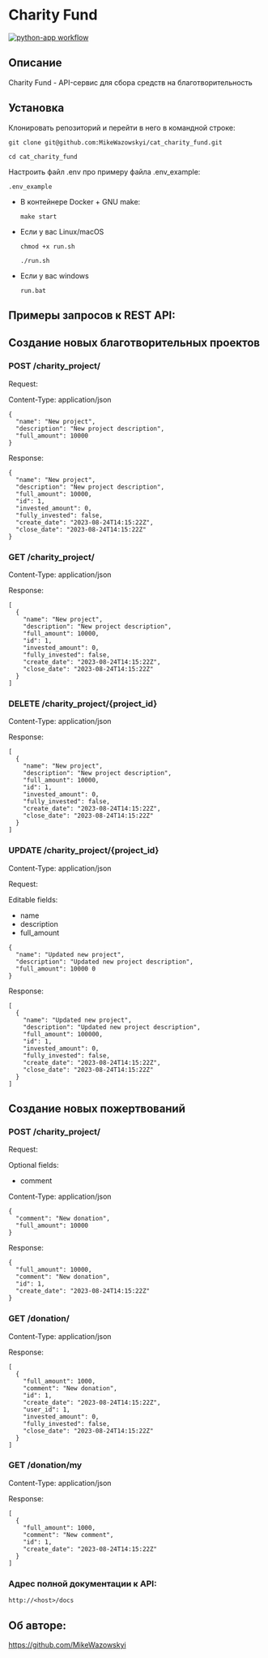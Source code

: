 # Charity Fund
[![python-app workflow](https://github.com/MikeWazowskyi/fund_project/actions/workflows/quality_assurance.yml/badge.svg)](https://github.com/MikeWazowskyi/fund_project/actions/workflows/quality_assurance.yml)

## Описание

Charity Fund - API-сервис для сбора средств на благотворительность

## Установка

Клонировать репозиторий и перейти в него в командной строке:

```
git clone git@github.com:MikeWazowskyi/cat_charity_fund.git
```

```
cd cat_charity_fund
```

Настроить файл .env про примеру файла .env_example:

```
.env_example
```
* В контейнере Docker + GNU make:

    ```
    make start
    ```

* Если у вас Linux/macOS

    ```
    chmod +x run.sh
  
    ./run.sh
    ```

* Если у вас windows

    ```
    run.bat
    ```

## Примеры запросов к REST API:

## Создание новых благотворительных проектов

### POST /charity_project/

Request:

Content-Type: application/json

```
{
  "name": "New project",
  "description": "New project description",
  "full_amount": 10000 
}
```

Response:

```
{
  "name": "New project",
  "description": "New project description",
  "full_amount": 10000,
  "id": 1,
  "invested_amount": 0,
  "fully_invested": false,
  "create_date": "2023-08-24T14:15:22Z",
  "close_date": "2023-08-24T14:15:22Z"
}
```

### GET /charity_project/

Content-Type: application/json

Response:

```
[
  {
    "name": "New project",
    "description": "New project description",
    "full_amount": 10000,
    "id": 1,
    "invested_amount": 0,
    "fully_invested": false,
    "create_date": "2023-08-24T14:15:22Z",
    "close_date": "2023-08-24T14:15:22Z"
  }
]
```

### DELETE /charity_project/{project_id}

Content-Type: application/json

Response:

```
[
  {
    "name": "New project",
    "description": "New project description",
    "full_amount": 10000,
    "id": 1,
    "invested_amount": 0,
    "fully_invested": false,
    "create_date": "2023-08-24T14:15:22Z",
    "close_date": "2023-08-24T14:15:22Z"
  }
]
```

### UPDATE /charity_project/{project_id}

Content-Type: application/json

Request:

Editable fields:
  * name
  * description
  * full_amount

```
{
  "name": "Updated new project",
  "description": "Updated new project description",
  "full_amount": 10000 0
}
```

Response:

```
[
  {
    "name": "Updated new project",
    "description": "Updated new project description",
    "full_amount": 100000,
    "id": 1,
    "invested_amount": 0,
    "fully_invested": false,
    "create_date": "2023-08-24T14:15:22Z",
    "close_date": "2023-08-24T14:15:22Z"
  }
]
```

## Создание новых пожертвований

### POST /charity_project/

Request:

Optional fields:
  * comment

Content-Type: application/json

```
{
  "comment": "New donation",
  "full_amount": 10000 
}
```

Response:

```
{
  "full_amount": 10000,
  "comment": "New donation",
  "id": 1,
  "create_date": "2023-08-24T14:15:22Z"
}
```

### GET /donation/

Content-Type: application/json

Response:

```
[
  {
    "full_amount": 1000,
    "comment": "New donation",
    "id": 1,
    "create_date": "2023-08-24T14:15:22Z",
    "user_id": 1,
    "invested_amount": 0,
    "fully_invested": false,
    "close_date": "2023-08-24T14:15:22Z"
  }
]
```

### GET /donation/my

Content-Type: application/json

Response:

```
[
  {
    "full_amount": 1000,
    "comment": "New comment",
    "id": 1,
    "create_date": "2023-08-24T14:15:22Z"
  }
]
```

### Адрес полной документации к API:

```
http://<host>/docs
```


## Об авторе:

https://github.com/MikeWazowskyi
